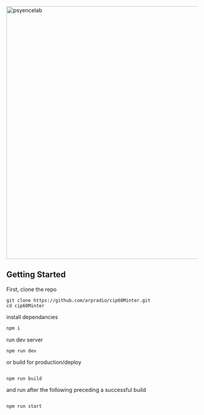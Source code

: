 
<img width="666" alt="psyencelab" src="https://github.com/user-attachments/assets/646560b8-060a-4256-ad15-794dc6e65505" />

## Getting Started

First, clone the repo

```
git clone https://github.com/arpradio/cip60Minter.git
cd cip60Minter
```

install dependancies 

```bash
npm i

```

run dev server 

```
npm run dev

```

or build for production/deploy

```

npm run build

```

and run after the following preceding a successful build

```

npm run start

```

